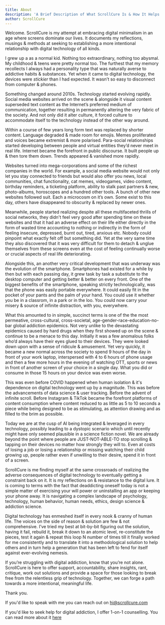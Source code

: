 ```yaml
---
title: About
description: 'A Brief Description of What ScrollCure Is & How It Helps People'
author: ScrollCure
---
```


Welcome. ScrollCure is my attempt at embracing digital minimalism in an age where screens dominate our lives. It documents my reflections, musings & methods at seeking to establishing a more intentional relationship with digital technology of all kinds.

I grew up a as a normal kid. Nothing too extraordinary, nothing too abysmal. My childhood & teens were pretty normal too. The furthest that my memory recollects I always had a personality type that was naturally averse to addictive habits & substances. Yet when it came to digital technology, the devices were *stickier* than I had expected. It wasn’t so easy to disconnect from computer & phones. 

Something changed around 2010s. Technology started evolving rapidly. Social media websites arrived on the scene & alongside it visual content superseded text content as the Internet’s preferred medium of communication, together resulting in permanently altering the very fabric of the society. And not only did it alter culture, it forced culture to accommodate itself to the technology instead of the other way around.

Within a course of few years long form text was replaced by shorter content. Language degraded & made room for emojis. Memes proliferated and voices became extremist & more polarised. Para-social relationships started developing between people and virtual entities they’d never meet in real life. Internet became the forefront in public discourse. It built people up & then tore them down. Trends appeared & vanished more rapidly. 

Websites turned into mega-corporations and some of the richest companies in the world.  For example, a social media website would not only let you stay connected to friends but would also offer you news, local communities, chat functionality, cat memes, videogames, video content, birthday reminders, a ticketing platform, ability to stalk past partners & new, photo-albums, horoscopes and a hundred other tools. A bunch of other new websites followed suit. Each a microcosm on it’s own. Some exist to this day, others have disappeared to obscurity & replaced by newer ones.

Meanwhile, people started realizing despite all these multifaceted thrills of social networks, they didn't feel very good after spending time on these websites and that it had an adverse effect on their life either directly in the form of wasted time accounting to nothing or indirectly in the form of feeling insecure, depressed, burnt out, tired, anxious etc. Nobody could pinpoint what exactly felt off but something did. Yet at the very same time they also discovered that it was very difficult for them to detach & unglue themselves from these screens even at the cost of feeling continually worse or crucial aspects of real life deteriorating.

Alongside this, an another very critical development that was underway was the evolution of the smartphone. Smartphones had existed for a while by then but with each passing day, it grew task by task a substitute to the desktop computer and getting better & better on every front. One of the biggest benefits of the smartphone, speaking strictly technologically, was that the phone was easily portable everywhere. It could easily fit in the pocket of your pants and the palm of your hand. You could use it whether you be in a classrom, in a park or in the loo. You could now carry your misery & source of infinite distraction, with you, everywhere.

What this amounted to in simple, succinct terms is one of the the most permeative, cross-cultural, cross-societal, age-gender-race-education-no-bar global addiction epidemics. Not very unlike to the devastating epidemics caused by hard drugs when they first showed up on the scene & continue to be a menace to this day. Initially it was a few anomalous folks who’d always have their eyes glued to their devices. They were looked down upon with a sense of ridicule & amusement. Yet very quickly, it became a new normal across the society to spend 9 hours of the day in front of your work laptop, interspersed with 4 to 6 hours of phone usage and then a few more hours in the evening of watching OTT, sports or news in front of another screen of your choice in a single day. What you did or consume in those 15 hours on your device was even worse. 

This was even before COVID happened when human isolation & it's dependence on digital technology went up by a magnitude. This was before the advancements of data science & user tracking. Before the advent of infinite scroll. Before Instagram & TikTok became the forefront platforms of content consumption where content reduced to as little as 5 to 10 seconds a piece while being designed to be as stimulating, as attention drawing and as filled to the brim as possible.

Today we are at the cusp of AI being integrated & leveraged in every technology, possibly leading to a dystopic scenario which until recently might have only seemed plausible in a science fiction novel. We are already beyond the point where people are JUST-NOT-ABLE-TO stop scrolling & tapping on their devices no matter how strongly they will to. Even at costs of losing a job or losing a relationship or missing watching their child growing up, people rather even if unwilling to their desire, spend it in front of a screen.

ScrollCure is me finding myself at the same crossroads of realizing the adverse consequences of digital technology to eventually getting a constraint back on it. It is my reflections on & resistance to the digital lure. It is coming to terms with the fact that deaddicting oneself today is not a simple matter of exercising your will power or uninstalling an app or keeping your phone away. It is navigating a complex landscape of psychology, technology, human behavior, human needs, ethics, design science & addiction science. 

Digital technology has enmeshed itself in every nook & cranny of human life. The voices on the side of reason & solution are few & not comprehensive. I’ve tried my best at bit-by-bit figuring out the solution, having it fail, rebuild it, break it down to an atomic level, re-constitute the pieces, test it again & repeat this loop N number of times till it finally worked for me consistently and to translate it into a methodological solution to help others and in turn help a generation that has been left to fend for itself against ever-evolving nemesis. 

If you’re struggling with digital addiction, know that you’re not alone. ScrollCure is here to offer support, accountability, share insights, rant, critique, work out solutions and provide a space for those looking to break free from the relentless grip of technology. Together, we can forge a path towards a more intentional, meaningful life.

Thank you.

If you'd like to speak with me you can reach out on hi@scrollcure.com

If you'd like to seek help for digital addiction, I offer 1-on-1 counselling. You can read more about it [here]()

